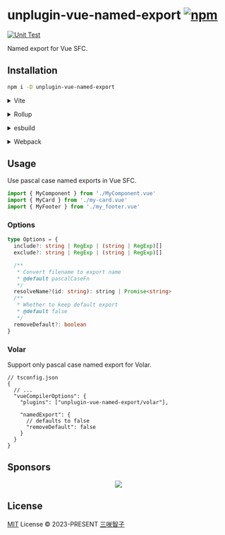 # unplugin-vue-named-export [![npm](https://img.shields.io/npm/v/unplugin-vue-named-export.svg)](https://npmjs.com/package/unplugin-vue-named-export)

[![Unit Test](https://github.com/unplugin/unplugin-vue-named-export/actions/workflows/unit-test.yml/badge.svg)](https://github.com/unplugin/unplugin-vue-named-export/actions/workflows/unit-test.yml)

Named export for Vue SFC.

## Installation

```bash
npm i -D unplugin-vue-named-export
```

<details>
<summary>Vite</summary><br>

```ts
// vite.config.ts
import VueNamedExport from 'unplugin-vue-named-export/vite'

export default defineConfig({
  plugins: [
    VueNamedExport({
      /* options */
    }),
  ],
})
```

<br></details>

<details>
<summary>Rollup</summary><br>

```ts
// rollup.config.js
import VueNamedExport from 'unplugin-vue-named-export/rollup'

export default {
  plugins: [
    VueNamedExport({
      /* options */
    }),
  ],
}
```

<br></details>

<details>
<summary>esbuild</summary><br>

```ts
// esbuild.config.js
import { build } from 'esbuild'

build({
  plugins: [
    require('unplugin-vue-named-export/esbuild')({
      /* options */
    }),
  ],
})
```

<br></details>

<details>
<summary>Webpack</summary><br>

```ts
// webpack.config.js
module.exports = {
  /* ... */
  plugins: [
    require('unplugin-vue-named-export/webpack')({
      /* options */
    }),
  ],
}
```

<br></details>

## Usage

Use pascal case named exports in Vue SFC.

```ts
import { MyComponent } from './MyComponent.vue'
import { MyCard } from './my-card.vue'
import { MyFooter } from './my_footer.vue'
```

### Options

```ts
type Options = {
  include?: string | RegExp | (string | RegExp)[]
  exclude?: string | RegExp | (string | RegExp)[]

  /**
   * Convert filename to export name
   * @default pascalCaseFn
   */
  resolveName?(id: string): string | Promise<string>
  /**
   * Whether to keep default export
   * @default false
   */
  removeDefault?: boolean
}
```

### Volar

Support only pascal case named export for Volar.

```jsonc
// tsconfig.json
{
  // ...
  "vueCompilerOptions": {
    "plugins": ["unplugin-vue-named-export/volar"],

    "namedExport": {
      // defaults to false
      "removeDefault": false
    }
  }
}
```

## Sponsors

<p align="center">
  <a href="https://cdn.jsdelivr.net/gh/sxzz/sponsors/sponsors.svg">
    <img src='https://cdn.jsdelivr.net/gh/sxzz/sponsors/sponsors.svg'/>
  </a>
</p>

## License

[MIT](./LICENSE) License © 2023-PRESENT [三咲智子](https://github.com/sxzz)
